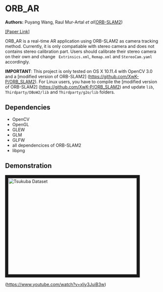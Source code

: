 # ORB_AR
**Authors:** Puyang Wang, Raul Mur-Artal *et al*([ORB-SLAM2](https://github.com/raulmur/ORB_SLAM2))

[[Paper Link]](https://github.com/XwK-P/ORB_AR/blob/master/capstone-final-report.pdf])  

ORB_AR is a real-time AR application using ORB-SLAM2 as camera tracking method. Currently, it is only compatiable with stereo camera and does not contains stereo calibration part. Users should calibrate their stereo camera on their own and change ``` Extrinsics.xml```, ```Remap.xml``` and ```StereoCam.yaml``` accordingly.

**IMPORTANT**: This project is only tested on OS X 10.11.4 with OpenCV 3.0 and a [modified version of ORB-SLAM2] (https://github.com/XwK-P/ORB_SLAM2). For Linux users, you have to compile the [modified version of ORB-SLAM2] (https://github.com/XwK-P/ORB_SLAM2) and update ```lib```, ```Thirdparty/DBoW2/lib``` and ```Thirdparty/g2o/lib``` folders.

## Dependencies
* OpenCV
* OpenGL
* GLEW
* GLM
* GLFW
* all dependencices of ORB-SLAM2
* libpng

## Demonstration
<a href="http://www.youtube.com/watch?feature=player_embedded&v=xljy3JuiB3w
" target="_blank"><img src="http://img.youtube.com/vi/xljy3JuiB3w/0.jpg" 
alt="Tsukuba Dataset" width="420" height="315" border="10" /></a>

(https://www.youtube.com/watch?v=xljy3JuiB3w)
